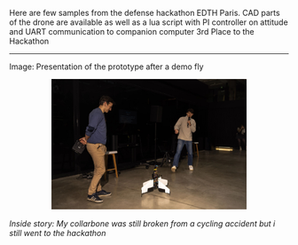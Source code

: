 Here are few samples from the defense hackathon EDTH Paris.
CAD parts of the drone are available as well as a lua script with PI controller on attitude and UART communication to companion computer
3rd Place to the Hackathon
****************
Image: Presentation of the prototype after a demo fly
<p align="center">
  <img src="hackathon.jpeg" alt="Hackathon presentation" width="70%">
</p>

*Inside story: My collarbone was still broken from a cycling accident but i still went to the hackathon*
